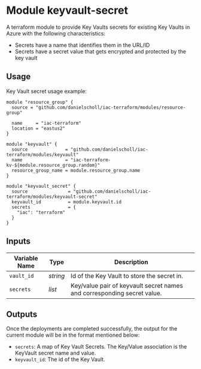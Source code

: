 # Module keyvault-secret

A terraform module to provide Key Vaults secrets for existing Key Vaults in Azure with the following characteristics:

- Secrets have a name that identifies them in the URL/ID
- Secrets have a secret value that gets encrypted and protected by the key vault

## Usage

Key Vault secret usage example:

```
module "resource_group" {
  source = "github.com/danielscholl/iac-terraform/modules/resource-group"

  name     = "iac-terraform"
  location = "eastus2"
}

module "keyvault" {
  source              = "github.com/danielscholl/iac-terraform/modules/keyvault"
  name                = "iac-terraform-kv-${module.resource_group.random}"
  resource_group_name = module.resource_group.name
}

module "keyvault_secret" {
  source               = "github.com/danielscholl/iac-terraform/modules/keyvault-secret"
  keyvault_id          = module.keyvault.id
  secrets              = {
    "iac": "terraform"
  }
}
```

## Inputs

| Variable Name             | Type       | Description                          | 
| ------------------------- | ---------- | ------------------------------------ |
| `vault_id`                | _string_   | Id of the Key Vault to store the secret in. |
| `secrets`                 | _list_     | Key/value pair of keyvault secret names and corresponding secret value. |


## Outputs

Once the deployments are completed successfully, the output for the current module will be in the format mentioned below:

- `secrets`: A map of Key Vault Secrets. The Key/Value association is the KeyVault secret name and value.
- `keyvault_id`: The id of the Key Vault.
